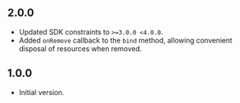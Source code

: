 ## 2.0.0

- Updated SDK constraints to `>=3.0.0 <4.0.0`.
- Added `onRemove` callback to the `bind` method, allowing convenient disposal of resources when removed.

## 1.0.0

- Initial version.
